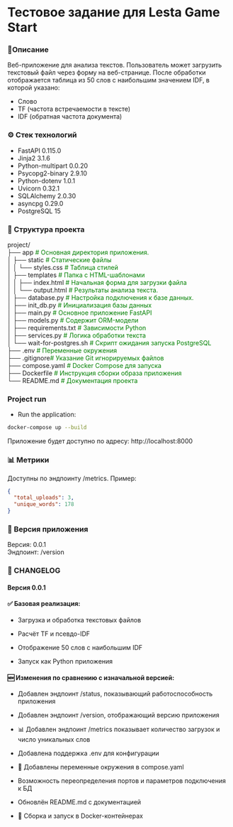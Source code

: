 # Тестовое задание для Lesta Game Start


### 📄Описание
Веб-приложение для анализа текстов. Пользователь может загрузить текстовый файл через форму на веб-странице. После обработки отображается таблица из 50 слов с наибольшим значением IDF, в которой указано:
- Слово
- TF (частота встречаемости в тексте)
- IDF (обратная частота документа)

### ⚙️ Стек технологий
- FastAPI 0.115.0
- Jinja2 3.1.6
- Python-multipart 0.0.20
- Psycopg2-binary 2.9.10
- Python-dotenv 1.0.1
- Uvicorn 0.32.1
- SQLAlchemy 2.0.30
- asyncpg 0.29.0
- PostgreSQL 15

### 📁 Структура проекта
project/<br />
├── app  <span style="color:green"># Основная директория приложения.</span><br />
│   ├── static <span style="color:green"># Статические файлы</span><br />
│   │   └── styles.css <span style="color:green"># Таблица стилей</span><br />
│   ├── templates <span style="color:green"># Папка с HTML-шаблонами</span><br />
│   │   ├── index.html <span style="color:green"># Начальная форма для загрузки файла</span><br />
│   │   └── output.html <span style="color:green"># Результаты анализа текста.</span><br />
│   ├── database.py <span style="color:green"># Настройка подключения к базе данных.</span><br />
│   ├── init_db.py <span style="color:green"> # Инициализация базы данных</span><br />
│   ├── main.py <span style="color:green"># Основное приложение FastAPI</span><br />
│   ├── models.py<span style="color:green"> # Содержит ORM-модели</span><br />
│   ├── requirements.txt <span style="color:green"># Зависимости Python</span><br />
│   ├── services.py <span style="color:green"># Логика обработки текста</span><br />
│   └── wait-for-postgres.sh<span style="color:green"> # Скрипт ожидания запуска PostgreSQL</span><br />
├── .env <span style="color:green"># Переменные окружения</span><br />
├── .gitignore<span style="color:green"># Указание Git игнорируемых файлов</span><br />
├── compose.yaml <span style="color:green"># Docker Compose для запуска</span><br />
├── Dockerfile <span style="color:green"># Инструкция сборки образа приложения</span><br />
└── README.md <span style="color:green"># Документация проекта</span><br />

### Project run

- Run the application:  
```bash
docker-compose up --build
```
Приложение будет доступно по адресу: http://localhost:8000

### 📊 Метрики
Доступны по эндпоинту /metrics. Пример:

```json
{
  "total_uploads": 3,
  "unique_words": 178
}
```
### 🔁 Версия приложения
Версия: 0.0.1<br />
Эндпоинт: /version

### 📝 CHANGELOG
#### Версия 0.0.1
#### ✅ Базовая реализация:

- Загрузка и обработка текстовых файлов

- Расчёт TF и псевдо-IDF

- Отображение 50 слов с наибольшим IDF

- Запуск как Python приложения

#### 🆕 Изменения по сравнению с изначальной версией:

- Добавлен эндпоинт /status, показывающий работоспособность приложения

- Добавлен эндпоинт /version, отображающий версию приложения

- 📊 Добавлен эндпоинт /metrics показывает количество загрузок и число уникальных слов

- Добавлена поддержка .env для конфигурации

- 🐳 Добавлены переменные окружения в compose.yaml

- Возможность переопределения портов и параметров подключения к БД

- Обновлён README.md с документацией

- 🐳 Сборка и запуск в Docker-контейнерах
